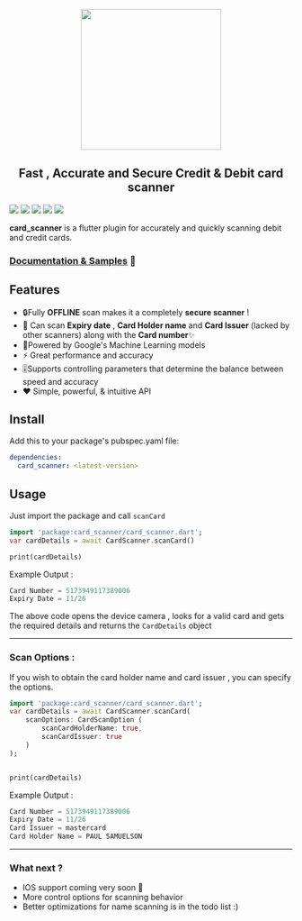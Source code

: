 <p align="center">
  <img src="https://raw.githubusercontent.com/nateshmbhat/card-scanner-flutter/master/.github/logo.png?sanitize=true" width="250px">
</p>
<h2 align="center">Fast , Accurate and Secure Credit & Debit card scanner </h2>

[![](https://img.shields.io/pub/v/card_scanner)](https://pub.dev/packages/card_scanner)
[![](https://img.shields.io/badge/package-flutter-blue)](https://github.com/nateshmbhat/card-scanner-flutter)
[![](https://img.shields.io/github/license/nateshmbhat/card-scanner-flutter)](https://github.com/nateshmbhat/card-scanner)
[![](https://img.shields.io/github/languages/code-size/nateshmbhat/card-scanner-flutter)](https://github.com/nateshmbhat/card-scanner-flutter)
[![](https://img.shields.io/twitter/url?style=social&url=https%3A%2F%2Fgithub.com%2Fnateshmbhat%2Fcard-scanner-flutter)](https://twitter.com/intent/tweet?text=Wow:&url=https%3A%2F%2Fgithub.com%2Fnateshmbhat%2Fcard-scanner-flutter)


**card_scanner** is a flutter plugin for accurately and quickly scanning debit and credit cards.


### [Documentation & Samples](https://pub.dev/documentation/card_scanner/latest/) 📖

## Features

- 🔒Fully **OFFLINE** scan makes it a completely **secure scanner** !
- 🎈 Can scan **Expiry date** , **Card Holder name** and **Card Issuer** (lacked by other scanners) along with the **Card number**✨
- 🔋Powered by Google's Machine Learning models
- ⚡ Great performance and accuracy
- 🎚Supports controlling parameters that determine the balance between speed and accuracy
- ❤️ Simple, powerful, & intuitive API 


## Install

Add this to your package's pubspec.yaml file:

```yaml
dependencies:
  card_scanner: <latest-version>
```

## Usage
Just import the package and call `scanCard`

```dart
import 'package:card_scanner/card_scanner.dart';
var cardDetails = await CardScanner.scanCard()

print(cardDetails)
```
Example Output : 
```dart
Card Number = 5173949117389006 
Expiry Date = 11/26
```

The above code opens the device camera , looks for a valid card and gets the required details and returns the `CardDetails` object

---

### Scan Options : 
If you wish to obtain the card holder name and card issuer , you can specify the options.
```dart
import 'package:card_scanner/card_scanner.dart';
var cardDetails = await CardScanner.scanCard(
    scanOptions: CardScanOption (
        scanCardHolderName: true, 
        scanCardIssuer: true
    )
);


print(cardDetails)
```
Example Output : 
```dart
Card Number = 5173949117389006 
Expiry Date = 11/26
Card Issuer = mastercard
Card Holder Name = PAUL SAMUELSON
```

---

### What next ? 
+ IOS support coming very soon 🚀
+ More control options for scanning behavior
+ Better optimizations for name scanning is in the todo list :)
